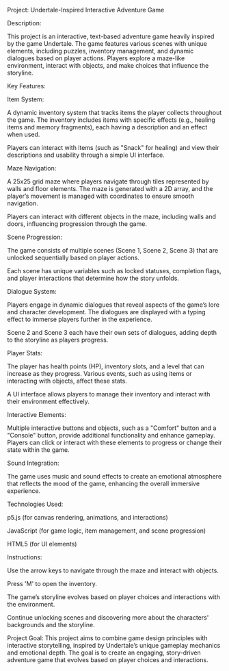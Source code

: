 Project: Undertale-Inspired Interactive Adventure Game

Description:

This project is an interactive, text-based adventure game heavily inspired by the game Undertale. The game features various scenes with unique elements, including puzzles, inventory management, and dynamic dialogues based on player actions. Players explore a maze-like environment, interact with objects, and make choices that influence the storyline.

Key Features:

Item System:

A dynamic inventory system that tracks items the player collects throughout the game. The inventory includes items with specific effects (e.g., healing items and memory fragments), each having a description and an effect when used.

Players can interact with items (such as "Snack" for healing) and view their descriptions and usability through a simple UI interface.

Maze Navigation:

A 25x25 grid maze where players navigate through tiles represented by walls and floor elements. The maze is generated with a 2D array, and the player’s movement is managed with coordinates to ensure smooth navigation.

Players can interact with different objects in the maze, including walls and doors, influencing progression through the game.

Scene Progression:

The game consists of multiple scenes (Scene 1, Scene 2, Scene 3) that are unlocked sequentially based on player actions.

Each scene has unique variables such as locked statuses, completion flags, and player interactions that determine how the story unfolds.

Dialogue System:

Players engage in dynamic dialogues that reveal aspects of the game’s lore and character development. The dialogues are displayed with a typing effect to immerse players further in the experience.

Scene 2 and Scene 3 each have their own sets of dialogues, adding depth to the storyline as players progress.

Player Stats:

The player has health points (HP), inventory slots, and a level that can increase as they progress. Various events, such as using items or interacting with objects, affect these stats.

A UI interface allows players to manage their inventory and interact with their environment effectively.

Interactive Elements:

Multiple interactive buttons and objects, such as a "Comfort" button and a "Console" button, provide additional functionality and enhance gameplay. Players can click or interact with these elements to progress or change their state within the game.

Sound Integration:

The game uses music and sound effects to create an emotional atmosphere that reflects the mood of the game, enhancing the overall immersive experience.

Technologies Used:

p5.js (for canvas rendering, animations, and interactions)

JavaScript (for game logic, item management, and scene progression)

HTML5 (for UI elements)

Instructions:

Use the arrow keys to navigate through the maze and interact with objects.

Press 'M' to open the inventory.

The game’s storyline evolves based on player choices and interactions with the environment.

Continue unlocking scenes and discovering more about the characters' backgrounds and the storyline.

Project Goal: This project aims to combine game design principles with interactive storytelling, inspired by Undertale’s unique gameplay mechanics and emotional depth. The goal is to create an engaging, story-driven adventure game that evolves based on player choices and interactions.
